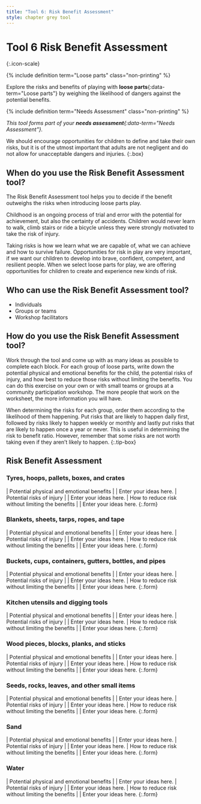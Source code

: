 ```yaml
---
title: "Tool 6: Risk Benefit Assessment"
style: chapter grey tool
---
```


# **Tool 6** Risk Benefit Assessment
{:.icon-scale}

{% include definition term="Loose parts" class="non-printing" %}

Explore the risks and benefits of playing with **loose parts**{:data-term="Loose parts"} by weighing the likelihood of dangers against the potential benefits.

{% include definition term="Needs Assessment" class="non-printing" %}

*This tool forms part of your **needs assessment**{:data-term="Needs Assessment"}.*

We should encourage opportunities for children to define and take their own risks, but it is of the utmost important that adults are not negligent and do not allow for unacceptable dangers and injuries.
{:.box}

## When do you use the Risk Benefit Assessment tool?

The Risk Benefit Assessment tool helps you to decide if the benefit outweighs the risks when introducing loose parts play.

Childhood is an ongoing process of trial and error with the potential for achievement, but also the certainty of accidents. Children would never learn to walk, climb stairs or ride a bicycle unless they were strongly motivated to take the risk of injury.

Taking risks is how we learn what we are capable of, what we can achieve and how to survive failure. Opportunities for risk in play are very important, if we want our children to develop into brave, confident, competent, and resilient people. When we select loose parts for play, we are offering opportunities for children to create and experience new kinds of risk.

## Who can use the Risk Benefit Assessment tool?

-   Individuals
-   Groups or teams
-   Workshop facilitators

## How do you use the Risk Benefit Assessment tool?

Work through the tool and come up with as many ideas as possible to complete each block. For each group of loose parts, write down the potential physical and emotional benefits for the child, the potential risks of injury, and how best to reduce those risks without limiting the benefits. You can do this exercise on your own or with small teams or groups at a community participation workshop. The more people that work on the worksheet, the more information you will have.

When determining the risks for each group, order them according to the likelihood of them happening. Put risks that are likely to happen daily first, followed by risks likely to happen weekly or monthly and lastly put risks that are likely to happen once a year or never. This is useful in determining the risk to benefit ratio. However, remember that some risks are not worth taking even if they aren’t likely to happen.
{:.tip-box}

## Risk Benefit Assessment

### Tyres, hoops, pallets, boxes, and crates

| Potential physical and emotional benefits | | Enter your ideas here.
| Potential risks of injury | | Enter your ideas here.
| How to reduce risk without limiting the benefits | | Enter your ideas here.
{:.form}

### Blankets, sheets, tarps, ropes, and tape

| Potential physical and emotional benefits | | Enter your ideas here.
| Potential risks of injury | | Enter your ideas here.
| How to reduce risk without limiting the benefits | | Enter your ideas here.
{:.form}

### Buckets, cups, containers, gutters, bottles, and pipes

| Potential physical and emotional benefits | | Enter your ideas here.
| Potential risks of injury | | Enter your ideas here.
| How to reduce risk without limiting the benefits | | Enter your ideas here.
{:.form}

### Kitchen utensils and digging tools

| Potential physical and emotional benefits | | Enter your ideas here.
| Potential risks of injury | | Enter your ideas here.
| How to reduce risk without limiting the benefits | | Enter your ideas here.
{:.form}

### Wood pieces, blocks, planks, and sticks

| Potential physical and emotional benefits | | Enter your ideas here.
| Potential risks of injury | | Enter your ideas here.
| How to reduce risk without limiting the benefits | | Enter your ideas here.
{:.form}

### Seeds, rocks, leaves, and other small items

| Potential physical and emotional benefits | | Enter your ideas here.
| Potential risks of injury | | Enter your ideas here.
| How to reduce risk without limiting the benefits | | Enter your ideas here.
{:.form}

### Sand

| Potential physical and emotional benefits | | Enter your ideas here.
| Potential risks of injury | | Enter your ideas here.
| How to reduce risk without limiting the benefits | | Enter your ideas here.
{:.form}

### Water

| Potential physical and emotional benefits | | Enter your ideas here.
| Potential risks of injury | | Enter your ideas here.
| How to reduce risk without limiting the benefits | | Enter your ideas here.
{:.form}
